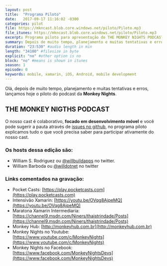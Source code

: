 ```yaml
---
layout: post
title:  "Programa Piloto"
date:   2017-09-17 11:16:02 -0300
categories: pilot
file: https://mkncast.blob.core.windows.net/piloto/Piloto.mp3
file_itunes: https://mkncast.blob.core.windows.net/piloto/Piloto.mp3
excerpt: Programa piloto para apresentação do THE MONKEY NIGHTS PODCAST (TMNP)
summary: Depois de muito tempo, planejamento e muitas tentativas e erros, lançamos hoje o piloto do podcast da Monkey Nights..
duration: "23:530" #audio length in min
length: "34100" #filesize in byte
explicit: "no" #other option is no
block: "no" #means is shown in itunes
season: 1
episode: 0
keywords: mobile, xamarin, iOS, Android, mobile development
---
```


Olá, depois de muito tempo, planejamento e muitas tentativas e erros, lançamos hoje o piloto do podcast da **Monkey Nights**.

## THE MONKEY NIGTHS PODCAST

O nosso cast é colaborativo, **focado em desenvolvimento móvel** e você pode sugerir a pauta através de [issues no github](https://github.com/MonkeyNights/podcast/issues), no programa piloto explicamos tudo o que você precisa saber para participar ativamente do nosso cast.

### Os hosts dessa edição são:

* William S. Rodriguez ou [@willbuildapps](https://twitter.com/willbuildapps) no twitter.
* William Barboda ou [@willdotnet](https://twitter.com/willdotnet) no twitter

### Links comentados na gravação:

* Pocket Casts: [https://play.pocketcasts.com](https://play.pocketcasts.com)
* Intensivão Xamarin: [https://youtu.be/OVqg8AjpeMQ](https://youtu.be/OVqg8AjpeMQ)
* Maratona Xamarin Intermediaria: [https://channel9.msdn.com/Niners/thaistrindade/Posts](https://channel9.msdn.com/Niners/thaistrindade/Posts)
* Monkey Hub: [http://monkeyhub.com.br](http://monkeyhub.com.br)
* Monkey Nights no Youtube: [https://www.youtube.com/c/MonkeyNights](https://www.youtube.com/c/MonkeyNights)
* Monkey Nights no Facebook: [https://www.facebook.com/MonkeyNightsDevs](https://www.facebook.com/MonkeyNightsDevs)
